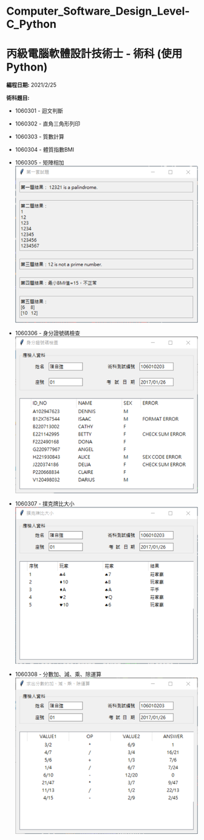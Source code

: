 # Computer_Software_Design_Level-C_Python

# 丙級電腦軟體設計技術士 - 術科 (使用 Python)

**編程日期:** 2021/2/25

**術科題目:**

* 1060301 - 迴文判斷 
* 1060302 - 直角三角形列印
* 1060303 - 質數計算
* 1060304 - 體質指數BMI
* 1060305 - 矩陣相加
  ![題1~5](CSD_Level-C_1060301-5.png)

* 1060306 - 身分證號碼檢查
  ![題6](CSD_Level-C_1060306.png)

* 1060307 - 撲克牌比大小
  ![題7](CSD_Level-C_1060307.png)

* 1060308 - 分數加、減、乘、除運算
  ![題8](CSD_Level-C_1060308.png)

  
